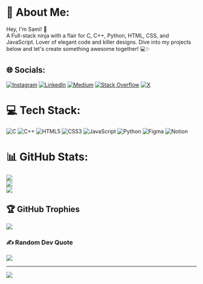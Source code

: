 # 💫 About Me:
Hey, I'm Sami! 👋 <br>A Full-stack ninja with a flair for C, C++, Python, HTML, CSS, and JavaScript. Lover of elegant code and killer designs. Dive into my projects below and let's create something awesome together! 💻✨


## 🌐 Socials:
[![Instagram](https://img.shields.io/badge/Instagram-%23E4405F.svg?logo=Instagram&logoColor=white)](https://instagram.com/samishaikh7277) [![LinkedIn](https://img.shields.io/badge/LinkedIn-%230077B5.svg?logo=linkedin&logoColor=white)](https://linkedin.com/in/mohammad-sami-shaikh-58670621a) [![Medium](https://img.shields.io/badge/Medium-12100E?logo=medium&logoColor=white)](https://medium.com/@@samishaikh7277) [![Stack Overflow](https://img.shields.io/badge/-Stackoverflow-FE7A16?logo=stack-overflow&logoColor=white)](https://stackoverflow.com/users/user:21599499) [![X](https://img.shields.io/badge/X-black.svg?logo=X&logoColor=white)](https://x.com/@samishaikh7277) 

# 💻 Tech Stack:
![C](https://img.shields.io/badge/c-%2300599C.svg?style=for-the-badge&logo=c&logoColor=white) ![C++](https://img.shields.io/badge/c++-%2300599C.svg?style=for-the-badge&logo=c%2B%2B&logoColor=white) ![HTML5](https://img.shields.io/badge/html5-%23E34F26.svg?style=for-the-badge&logo=html5&logoColor=white) ![CSS3](https://img.shields.io/badge/css3-%231572B6.svg?style=for-the-badge&logo=css3&logoColor=white) ![JavaScript](https://img.shields.io/badge/javascript-%23323330.svg?style=for-the-badge&logo=javascript&logoColor=%23F7DF1E) ![Python](https://img.shields.io/badge/python-3670A0?style=for-the-badge&logo=python&logoColor=ffdd54) ![Figma](https://img.shields.io/badge/figma-%23F24E1E.svg?style=for-the-badge&logo=figma&logoColor=white) ![Notion](https://img.shields.io/badge/Notion-%23000000.svg?style=for-the-badge&logo=notion&logoColor=white)
# 📊 GitHub Stats:
![](https://github-readme-stats.vercel.app/api?username=mohammad1sami&theme=dark&hide_border=false&include_all_commits=false&count_private=false)<br/>
![](https://github-readme-streak-stats.herokuapp.com/?user=mohammad1sami&theme=dark&hide_border=false)<br/>
![](https://github-readme-stats.vercel.app/api/top-langs/?username=mohammad1sami&theme=dark&hide_border=false&include_all_commits=false&count_private=false&layout=compact)

## 🏆 GitHub Trophies
![](https://github-profile-trophy.vercel.app/?username=mohammad1sami&theme=radical&no-frame=false&no-bg=true&margin-w=4)

### ✍️ Random Dev Quote
![](https://quotes-github-readme.vercel.app/api?type=horizontal&theme=radical)

---
[![](https://visitcount.itsvg.in/api?id=mohammad1sami&icon=0&color=0)](https://visitcount.itsvg.in)

<!-- Proudly created with GPRM ( https://gprm.itsvg.in ) -->


